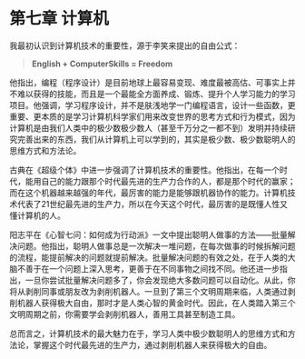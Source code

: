 # 第七章 计算机

我最初认识到计算机技术的重要性，源于李笑来提出的自由公式：

> **English + ComputerSkills = Freedom**

他指出，编程（程序设计）是目前地球上最容易变现、难度最被高估、可事实上并不难以获得的技能，而且是一个最能全方面养成、锻炼、提升个人学习能力的学习项目。他强调，学习程序设计，并不是肤浅地学一门编程语言，设计一些函数，更重要、更本质的是学习计算机科学家们用来改变世界的思考方式和行为模式，因为计算机是由我们人类中的极少数极少数人（甚至千万分之一都不到）发明并持续研究完善出来的东西，我们从计算机上可以学到的，其实是极少数、极少数聪明人的思维方式和方法论。

古典在《超级个体》中进一步强调了计算机技术的重要性。他指出，在每一个时代，能用自己的能力跟那个时代最先进的生产力合作的人，都是那个时代的赢家；而在这个机器越来越强的年代，最厉害的能力是能够跟机器协作的能力。计算机技术代表了21世纪最先进的生产力，所以在今天这个时代，最厉害的是既懂人性又懂计算机的人。

阳志平在《心智七问：如何成为行动派》一文中提出聪明人做事的方法——批量解决问题。他指出，聪明人做事总是一次解决一堆问题，在每次做事的时候拆解问题的流程，能提前解决的问题就提前解决。批量解决问题的有效之处，在于人类的大脑不善于在一个问题上深入思考，更善于在不同事物之间找不同。他还进一步指出，一旦你尝试批量解决问题多了，你会发现绝大多数问题可以自动化。从此，你将从剥削同事或朋友改为剥削机器人。一旦到了第三个文明周期来临，人类通过剥削机器人获得极大自由，那时才是人类心智的黄金时代。因此，在人类踏入第三个文明周期之前，你需要学会剥削机器人，善用工具甚至制造工具。

总而言之，计算机技术的最大魅力在于，学习人类中极少数聪明人的思维方式和方法论，掌握这个时代最先进的生产力，通过剥削机器人来获得极大的自由。

